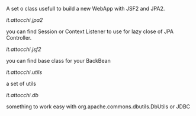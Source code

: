A set o class usefull to build a new WebApp with JSF2 and JPA2.

_it.attocchi.jpa2_

you can find Session or Context Listener to use for lazy close of JPA Controller.

_it.attocchi.jsf2_

you can find base class for your BackBean 

_it.attocchi.utils_

a set of utils

_it.attocchi.db_

something to work easy with org.apache.commons.dbutils.DbUtils or JDBC
